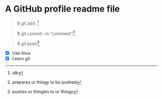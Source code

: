 # A GitHub profile readme file
> $ git add .[^1]

> $ git commit -m "comment"[^2]

> $ git push[^3]

- [x] Use linux
- [x] Learn git

 [^1]: idk
 [^2]: prepares ur thingy to be pushed
 [^3]: pushes ur thingies to ur thingy
<!--
**1to5pc/1to5PC** is a ✨ _special_ ✨ repository because its `README.md` (this file) appears on your GitHub profile.

Here are some ideas to get you started:

- 🔭 I’m currently working on ...
- 🌱 I’m currently learning ...
- 👯 I’m looking to collaborate on ...
- 💬 Ask me about ...
- 📫 How to reach me: ...
- 😄 Pronouns: ...
- ⚡ Fun fact: ...
-->
